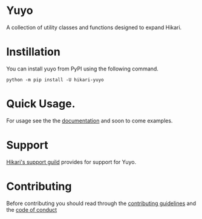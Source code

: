 # Yuyo

A collection of utility classes and functions designed to expand Hikari.

# Instillation

You can install yuyo from PyPI using the following command.

```
python -m pip install -U hikari-yuyo
```

# Quick Usage.

For usage see the the [documentation](https://yuyo.cursed.solutions/) and soon to come examples.

# Support

[Hikari's support guild](https://discord.gg/hikari) provides for support for Yuyo. 

# Contributing

Before contributing you should read through the
[contributing guidelines](https://github.com/FasterSpeeding/Yuyo/blob/master/CONTRIBUTING.md) and
the [code of conduct](https://github.com/FasterSpeeding/Yuyo/blob/master/CODE_OF_CONDUCT.md)
